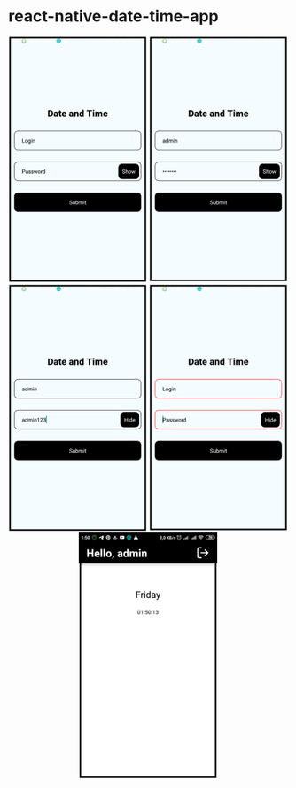 # react-native-date-time-app
<p align="center">
  <img src="screenshots/1.png" width="250" alt="Screen 1">
  <img src="screenshots/2.png" width="250" alt="Screen 2">
  <img src="screenshots/3.png" width="250" alt="Screen 3">
  <img src="screenshots/4.png" width="250" alt="Screen 4">
  <img src="screenshots/5.png" width="250" alt="Screen 5">
</p>
